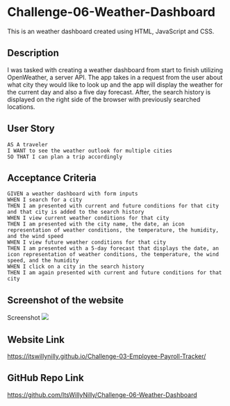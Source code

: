 # Challenge-06-Weather-Dashboard
This is an weather dashboard created using HTML, JavaScript and CSS.

## Description
I was tasked with creating a weather dashboard from start to finish utilizing OpenWeather, a server API. The app takes in a request from the user about what city they would like to look up and the app will display the weather for the current day and also a five day forecast. After, the search history is displayed on the right side of the browser with previously searched locations.

## User Story

```
AS A traveler
I WANT to see the weather outlook for multiple cities
SO THAT I can plan a trip accordingly
```

## Acceptance Criteria

```
GIVEN a weather dashboard with form inputs
WHEN I search for a city
THEN I am presented with current and future conditions for that city and that city is added to the search history
WHEN I view current weather conditions for that city
THEN I am presented with the city name, the date, an icon representation of weather conditions, the temperature, the humidity, and the wind speed
WHEN I view future weather conditions for that city
THEN I am presented with a 5-day forecast that displays the date, an icon representation of weather conditions, the temperature, the wind speed, and the humidity
WHEN I click on a city in the search history
THEN I am again presented with current and future conditions for that city
```

## Screenshot of the website
Screenshot <img src="assets/images/Screenshot 2024-04-24 at 5.49.42 PM.png">

## Website Link
https://itswillynilly.github.io/Challenge-03-Employee-Payroll-Tracker/

## GitHub Repo Link
https://github.com/ItsWillyNilly/Challenge-06-Weather-Dashboard